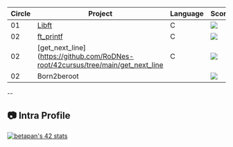 | Circle | Project     | Language | Score    | Level |
|--------|------------|----------|----------|-------|
| 01     | [Libft](https://github.com/RoDNes-root/42cursus/tree/main/libft)    | C        | ![](https://badge42.vercel.app/api/v2/cljyv27e9001108jo7yta29yi/project/3143548)  | 1.05  |
| 02     | [ft_printf](https://github.com/RoDNes-root/42cursus/tree/main/ft_printf) | C    | ![](https://badge42.vercel.app/api/v2/cljyv27e9001108jo7yta29yi/project/3161103) | 1.44   |
| 02     | [get_next_line](https://github.com/RoDNes-root/42cursus/tree/main/get_next_line | C    | ![](https://badge42.vercel.app/api/v2/cljyv27e9001108jo7yta29yi/project/3161105) | 1.9 |
| 02     | Born2beroot |    | ![](https://badge42.vercel.app/api/v2/cljyv27e9001108jo7yta29yi/project/3161104) | - |

--
## :camera: Intra Profile

[![betapan's 42 stats](https://badge42.vercel.app/api/v2/cljyv27e9001108jo7yta29yi/stats?cursusId=21&coalitionId=360)](https://profile.intra.42.fr/users/betapan)
